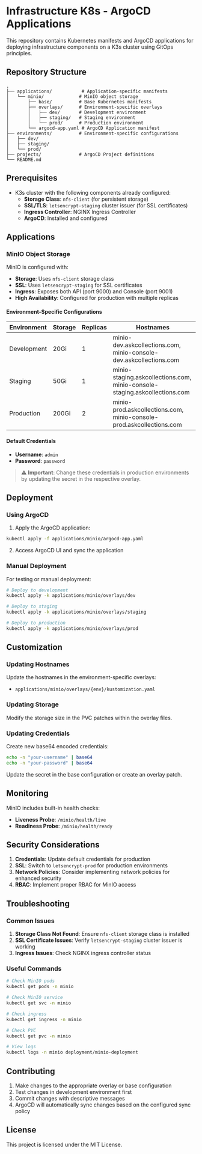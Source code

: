 # Infrastructure K8s - ArgoCD Applications

This repository contains Kubernetes manifests and ArgoCD applications for deploying infrastructure components on a K3s cluster using GitOps principles.

## Repository Structure

```
.
├── applications/           # Application-specific manifests
│   └── minio/             # MinIO object storage
│       ├── base/          # Base Kubernetes manifests
│       ├── overlays/      # Environment-specific overlays
│       │   ├── dev/       # Development environment
│       │   ├── staging/   # Staging environment
│       │   └── prod/      # Production environment
│       └── argocd-app.yaml # ArgoCD Application manifest
├── environments/          # Environment-specific configurations
│   ├── dev/
│   ├── staging/
│   └── prod/
├── projects/              # ArgoCD Project definitions
└── README.md
```

## Prerequisites

- K3s cluster with the following components already configured:
  - **Storage Class**: `nfs-client` (for persistent storage)
  - **SSL/TLS**: `letsencrypt-staging` cluster issuer (for SSL certificates)
  - **Ingress Controller**: NGINX Ingress Controller
  - **ArgoCD**: Installed and configured

## Applications

### MinIO Object Storage

MinIO is configured with:
- **Storage**: Uses `nfs-client` storage class
- **SSL**: Uses `letsencrypt-staging` for SSL certificates
- **Ingress**: Exposes both API (port 9000) and Console (port 9001)
- **High Availability**: Configured for production with multiple replicas

#### Environment-Specific Configurations

| Environment | Storage | Replicas | Hostnames |
|-------------|---------|----------|-----------|
| Development | 20Gi    | 1        | minio-dev.askcollections.com, minio-console-dev.askcollections.com |
| Staging     | 50Gi    | 1        | minio-staging.askcollections.com, minio-console-staging.askcollections.com |
| Production  | 200Gi   | 2        | minio-prod.askcollections.com, minio-console-prod.askcollections.com |

#### Default Credentials

- **Username**: `admin`
- **Password**: `password`

> **⚠️ Important**: Change these credentials in production environments by updating the secret in the respective overlay.

## Deployment

### Using ArgoCD

1. Apply the ArgoCD application:
```bash
kubectl apply -f applications/minio/argocd-app.yaml
```

2. Access ArgoCD UI and sync the application

### Manual Deployment

For testing or manual deployment:

```bash
# Deploy to development
kubectl apply -k applications/minio/overlays/dev

# Deploy to staging
kubectl apply -k applications/minio/overlays/staging

# Deploy to production
kubectl apply -k applications/minio/overlays/prod
```

## Customization

### Updating Hostnames

Update the hostnames in the environment-specific overlays:
- `applications/minio/overlays/{env}/kustomization.yaml`

### Updating Storage

Modify the storage size in the PVC patches within the overlay files.

### Updating Credentials

Create new base64 encoded credentials:
```bash
echo -n "your-username" | base64
echo -n "your-password" | base64
```

Update the secret in the base configuration or create an overlay patch.

## Monitoring

MinIO includes built-in health checks:
- **Liveness Probe**: `/minio/health/live`
- **Readiness Probe**: `/minio/health/ready`

## Security Considerations

1. **Credentials**: Update default credentials for production
2. **SSL**: Switch to `letsencrypt-prod` for production environments
3. **Network Policies**: Consider implementing network policies for enhanced security
4. **RBAC**: Implement proper RBAC for MinIO access

## Troubleshooting

### Common Issues

1. **Storage Class Not Found**: Ensure `nfs-client` storage class is installed
2. **SSL Certificate Issues**: Verify `letsencrypt-staging` cluster issuer is working
3. **Ingress Issues**: Check NGINX ingress controller status

### Useful Commands

```bash
# Check MinIO pods
kubectl get pods -n minio

# Check MinIO service
kubectl get svc -n minio

# Check ingress
kubectl get ingress -n minio

# Check PVC
kubectl get pvc -n minio

# View logs
kubectl logs -n minio deployment/minio-deployment
```

## Contributing

1. Make changes to the appropriate overlay or base configuration
2. Test changes in development environment first
3. Commit changes with descriptive messages
4. ArgoCD will automatically sync changes based on the configured sync policy

## License

This project is licensed under the MIT License. 